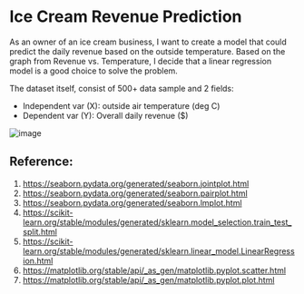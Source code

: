 # Ice Cream Revenue Prediction
As an owner of an ice cream business, I want to create a model that could predict the daily revenue based on the outside temperature. Based on the graph from Revenue vs. Temperature, I decide that a linear regression model is a good choice to solve the problem.

The dataset itself, consist of 500+ data sample and 2 fields:
 - Independent var (X): outside air temperature (deg C)
 - Dependent var (Y): Overall daily revenue ($)

![image](https://user-images.githubusercontent.com/37673834/174691489-4bd1d9f9-a59f-4cde-8b28-0247aa9e7cad.png)

## Reference:
1. https://seaborn.pydata.org/generated/seaborn.jointplot.html
2. https://seaborn.pydata.org/generated/seaborn.pairplot.html
3. https://seaborn.pydata.org/generated/seaborn.lmplot.html
4. https://scikit-learn.org/stable/modules/generated/sklearn.model_selection.train_test_split.html
5. https://scikit-learn.org/stable/modules/generated/sklearn.linear_model.LinearRegression.html
6. https://matplotlib.org/stable/api/_as_gen/matplotlib.pyplot.scatter.html
7. https://matplotlib.org/stable/api/_as_gen/matplotlib.pyplot.plot.html
